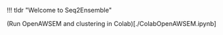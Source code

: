 !!! tldr "Welcome to Seq2Ensemble"

(Run OpenAWSEM and clustering in Colab)[./ColabOpenAWSEM.ipynb]
        
